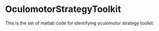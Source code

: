 # OculomotorStrategyToolkit
This is the set of matlab code for identifying oculomotor strategy toolkit.  
